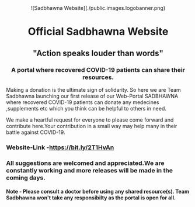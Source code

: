 <center>
![Sadbhawna Website](./public.images.logobanner.png)
  
# Official Sadbhawna Website
## "Action speaks louder than words"
### A portal where recovered COVID-19 patients can share their resources.
</center>

Making a donation is the ultimate sign of solidarity. So here we are Team Sadbhawna launching our first release of
our Web-Portal SADBHAWNA where recovered COVID-19 patients can donate any medecines ,supplements etc which you think 
can be helpful to others in need.

We make a heartful request for everyone to please come forward and contribute here.Your contribution in a small way may help 
many in their battle against COVID-19.

### Website-Link -https://bit.ly/2T1HvAn


### All suggestions are welcomed and appreciated.We are constantly working and more releases will be made in the coming days.
#### Note - Please consult a doctor before using any shared resource(s). Team Sadbhawna won't take any responsibilty as the portal is open for all.
